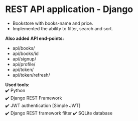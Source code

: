 # REST API application - Django

- Bookstore with books-name and price.
- Implemented the ability to filter, search and sort.


__Also added API end-points:__
- api/books/
- api/books/id
- api/signup/
- api/profile/
- api/token/
- api/token/refresh/


__Used tools:__    
:heavy_check_mark: Python     
:heavy_check_mark: Django REST Framework    
:heavy_check_mark: JWT authentication [Simple JWT]    
:heavy_check_mark: Django REST framework filter
:heavy_check_mark: SQLite database    

